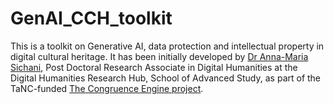 # GenAI_CCH_toolkit

This is a toolkit on Generative AI, data protection and intellectual property in digital cultural heritage. It has been initially developed by [Dr Anna-Maria Sichani](https://amsichani.github.io), Post Doctoral Research Associate in Digital Humanities at the Digital Humanities Research Hub, School of Advanced Study, as part of the TaNC-funded  [The Congruence Engine project](https://www.sciencemuseumgroup.org.uk/projects/the-congruence-engine).

